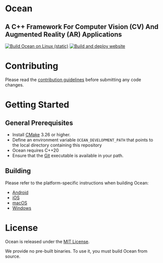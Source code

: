 # Ocean
## A C++ Framework For Computer Vision (CV) And Augmented Reality (AR) Applications

[![Build Ocean on Linux (static)](https://github.com/facebookresearch/ocean/actions/workflows/build_linux.yml/badge.svg)](https://github.com/facebookresearch/ocean/actions/workflows/build_linux.yml)
[![Build and deploy website](https://github.com/facebookresearch/ocean/actions/workflows/build_and_deploy_website.yml/badge.svg)](https://github.com/facebookresearch/ocean/actions/workflows/build_and_deploy_website.yml)

# Contributing

Please read the [contribution guidelines](CONTRIBUTING.md) before submitting any code changes.

# Getting Started

## General Prerequisites

- Install [CMake](https://cmake.org/download/) 3.26 or higher.
- Define an environment variable `OCEAN_DEVELOPMENT_PATH` that points to the local directory containing this repository
- Ocean requires C++20
- Ensure that the [Git](https://www.git-scm.com/downloads) executable is available in your path.

## Building

Please refer to the platform-specific instructions when building Ocean:

* [Android](building_for_android.md)
* [iOS](building_for_ios.md)
* [macOS](building_for_macos.md)
* [Windows](building_for_windows.md)

# License

Ocean is released under the [MIT License](LICENSE).

We provide no pre-built binaries. To use it, you must build Ocean from source.
